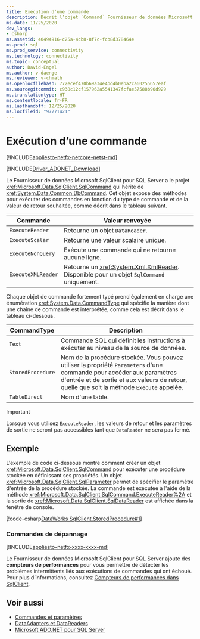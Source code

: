 ```yaml
---
title: Exécution d’une commande
description: Décrit l’objet `Command` Fournisseur de données Microsoft SqlClient pour SQL Server et comment l’utiliser pour exécuter des requêtes et des commandes sur une source de données.
ms.date: 11/25/2020
dev_langs:
- csharp
ms.assetid: 40494916-c25a-4cb8-8f7c-fcb8d378464e
ms.prod: sql
ms.prod_service: connectivity
ms.technology: connectivity
ms.topic: conceptual
author: David-Engel
ms.author: v-daenge
ms.reviewer: v-chmalh
ms.openlocfilehash: 772ecef470b69a34e4bd4b0eba2ca60255657eaf
ms.sourcegitcommit: c938c12cf157962a5541347fcfae57588b90d929
ms.translationtype: HT
ms.contentlocale: fr-FR
ms.lasthandoff: 12/25/2020
ms.locfileid: "97771421"
---
```

# <a name="executing-a-command"></a>Exécution d’une commande

[!INCLUDE[appliesto-netfx-netcore-netst-md](../../includes/appliesto-netfx-netcore-netst-md.md)]

[!INCLUDE[Driver_ADONET_Download](../../includes/driver_adonet_download.md)]

Le Fournisseur de données Microsoft SqlClient pour SQL Server a le projet <xref:Microsoft.Data.SqlClient.SqlCommand> qui hérite de <xref:System.Data.Common.DbCommand>. Cet objet expose des méthodes pour exécuter des commandes en fonction du type de commande et de la valeur de retour souhaitée, comme décrit dans le tableau suivant.

|Commande|Valeur renvoyée|  
|-------------|------------------|  
|`ExecuteReader`|Retourne un objet `DataReader`.|  
|`ExecuteScalar`|Retourne une valeur scalaire unique.|  
|`ExecuteNonQuery`|Exécute une commande qui ne retourne aucune ligne.|  
|`ExecuteXMLReader`|Retourne un <xref:System.Xml.XmlReader>. Disponible pour un objet `SqlCommand` uniquement.|

Chaque objet de commande fortement typé prend également en charge une énumération <xref:System.Data.CommandType> qui spécifie la manière dont une chaîne de commande est interprétée, comme cela est décrit dans le tableau ci-dessous.

|CommandType|Description|
|-----------------|-----------------|  
|`Text`|Commande SQL qui définit les instructions à exécuter au niveau de la source de données.|  
|`StoredProcedure`|Nom de la procédure stockée. Vous pouvez utiliser la propriété `Parameters` d'une commande pour accéder aux paramètres d'entrée et de sortie et aux valeurs de retour, quelle que soit la méthode `Execute` appelée.|  
|`TableDirect`|Nom d'une table.|

> [!IMPORTANT]
> Lorsque vous utilisez `ExecuteReader`, les valeurs de retour et les paramètres de sortie ne seront pas accessibles tant que `DataReader` ne sera pas fermé.

## <a name="example"></a>Exemple

L'exemple de code ci-dessous montre comment créer un objet <xref:Microsoft.Data.SqlClient.SqlCommand> pour exécuter une procédure stockée en définissant ses propriétés. Un objet <xref:Microsoft.Data.SqlClient.SqlParameter> permet de spécifier le paramètre d'entrée de la procédure stockée. La commande est exécutée à l'aide de la méthode <xref:Microsoft.Data.SqlClient.SqlCommand.ExecuteReader%2A> et la sortie de <xref:Microsoft.Data.SqlClient.SqlDataReader> est affichée dans la fenêtre de console.

[!code-csharp[DataWorks SqlClient.StoredProcedure#1](~/../sqlclient/doc/samples/SqlCommand_StoredProcedure.cs#1)]

### <a name="troubleshooting-commands"></a>Commandes de dépannage

[!INCLUDE[appliesto-netfx-xxxx-xxxx-md](../../includes/appliesto-netfx-xxxx-xxxx-md.md)]

Le Fournisseur de données Microsoft SqlClient pour SQL Server ajoute des **compteurs de performances** pour vous permettre de détecter les problèmes intermittents liés aux exécutions de commandes qui ont échoué. Pour plus d’informations, consultez [Compteurs de performances dans SqlClient](performance-counters.md).

## <a name="see-also"></a>Voir aussi

- [Commandes et paramètres](commands-parameters.md)
- [DataAdapters et DataReaders](dataadapters-datareaders.md)
- [Microsoft ADO.NET pour SQL Server](microsoft-ado-net-sql-server.md)
